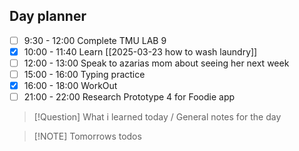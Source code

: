 ## Day planner

- [ ] 9:30 - 12:00 Complete TMU LAB 9
- [x] 10:00 - 11:40 Learn [[2025-03-23 how to wash laundry]]
- [ ] 12:00 - 13:00 Speak to azarias mom about seeing her next week
- [ ] 15:00 - 16:00 Typing practice
- [x] 16:00 - 18:00 WorkOut
- [ ] 21:00 - 22:00 Research Prototype 4 for Foodie app

> [!Question] What i learned today / General notes for the day

> [!NOTE] Tomorrows todos
